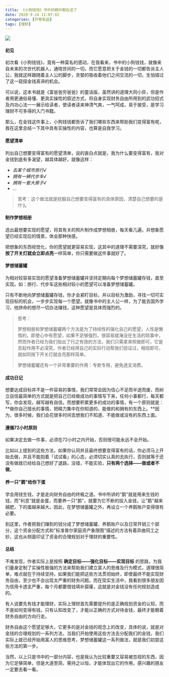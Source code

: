 ```yaml
---
title: 《小狗钱钱》书中的精华都在这了
date: 2020-9-24 11:07:02
categories: [开卷有益]
tags: [理财]
---
```


![](1.png)

#### 初见
初次看《小狗钱钱》，竟有一种莫名的感动，在我看来，书中的小狗钱钱，就像来自未来的次世代机器人，通晓世间的一切，而它愿意把关于金钱的一切都告诉主人公，我就这样跟随着主人公的脚步，贪婪的吸收着他们之间交流的一切，生怕错过了这一窥探金钱真谛的机会。
<!-- more -->
可以说，这本书就是《富爸爸穷爸爸》的童话版，虽然讲的道理大同小异，但是作者用更通俗易懂、更具实操性的叙述方式，将自身实现财务自由所用到的武功招式及内功心法一一展示给读者，使读者读来神清气爽，一气呵成，易于接受，是学习理财不可多得的入门书籍。

那么，在金钱这件事上，小狗钱钱都告诉了我们哪些东西来帮助我们变得富有呢，我在这里总结一下其中具有实操性的内容，也算是自我学习。

#### 愿望清单
列出自己想要变得富有的愿望清单，说的直白点就是，我为什么要变得富有，我对金钱到底有多渴望，越具体越好，就像这样：
- *去某个城市旅行√*
- *拥有一辆代步车√*
- *拥有一套大房子√*
- ...

>思考：这个做法就是挖掘自己想要变得富有的具体原因，清楚自己想要的是什么

#### 制作梦想相册
选出最想要实现的愿望，将其有关的照片制作成梦想相册，每天看几遍，并想象愿望已经实现后的情景，体会那种快感。

把想象的东西视觉化，你的愿望就更容易实现，这其中的道理不需要深究，就好像**按了开关灯就会立即点亮**一样简单，你只需要做这件事就好了。

#### 梦想储蓄罐
为相对较容易实现的愿望准备梦想储蓄罐并坚持定期向每个梦想储蓄罐存钱，直至实现。如：旅行、代步车这些相对较小的愿望可以准备梦想储蓄罐。

只有不断地向梦想储蓄罐存钱，你才会紧盯目标，并以目标为激励，寻找一切可实现目标的机会，一步步实现每一个愿望。就像书中的主人公一样，为了能去国外学习，他拼命的想尽一切办法赚钱，这种愿望是具体而强烈的。

> 思考：
>
>梦想相册和梦想储蓄罐两个方法是为了持续性的强化自己的愿望，人性是懒惰的，即使心中有愿望，如果不足够强烈，很容易就淹没在生活的琐事中，然而作者已经为我们指出了行之有效的方法，我们只需拿来照做即可，它是否起作用不必深究，作者已经用自己的实际行动帮我们验证过，相信即可，就如同按下开关灯就会亮那样简单。
>
> 梦想储蓄罐还有一个非常重要的作用：专款专用，避免透支消费。

#### 成功日记
想要达成目标并不是一件容易的事情，我们常常会因为信心不足而半途而废，而树立自信最简单的方式就是把自己已经做成功的事情写下来，任何小事都行，每天都写，你会发现，越写越有自信。而想要积累更多的成功的事情，有一个原则就是：**做你自己擅长的事情，把精力集中在你知道的、能做的和拥有的东西上。**因为，很多时候，我们会花很多时间去想我们不知道、不能做或没有的东西上面。

#### 遵循72小时原则
如果决定去做一件事，必须在72小时之内开始，否则很可能永远不会开始。

比如以上提到的这些方法，如果你认同并且最终想要变得富有的话，你必须马上开始去做，并且不能抱着「试试看」的心态，必须切实认真的去执行，否则就等于还没有做就已经给自己想好了退路，没错，不能实验，**只有两个选择——做或者不做**。

#### 养一只"鹅"给你下蛋
学会用钱生钱，才是走向财务自由的终极之道。书中所讲的"鹅"就是用来生钱的钱，而"利息"就是金蛋，而要养一只"鹅"，就要为它不断的投入金钱，让"鹅"越来越肥，下的蛋越来越大。因此，在梦想储蓄罐之外，再设立一个养鹅账户变得很有必要。

到这里，作者把我们赚到的钱分成了梦想储蓄罐、养鹅账户以及日常开销三个部分，这个资金分配方式和"标准普尔家庭资产象限图"描述的方法有着异曲同工之妙，这也从侧面印证了资金的合理规划对于理财的重要性。


#### 总结
不难发现，作者实际上是按照 **确定目标——强化目标——实现目标** 的思路，为我们量身定制了实操性极强的方法来帮助我们建立富人的思维及行为模式，道理很简单，难点就在于持续坚持，如果我们能把这些方法贯彻始终，即使最终不能实现财务自由，至少也不会出现太严重的财务问题。而在现实生活中，我看到很多朋友因为信用卡透支严重，每个月都要借钱填补窟窿，这就是对金钱没有任何规划造成的。

有人说要先有钱才能理财，实际上理财首先需要提升的是正确规划资金的认知，而不是如何变得有钱，只有认知改变了，才能以正确的方式对待金钱，最终才能朝着财务自由的方向行走。


财务自由这个愿望足够大，它更多的是对金钱的观念上的改变，具体的说，就是对金钱的合理规划的一系列方法，当我们开始使用这些方法去分配我们的金钱，我们实际上就已经开始用富人的思维思考，梦想储蓄罐这一系列做法，就是我们初尝这些方法的第一步。

当然，以上只是书中的一部分内容，也是我认为比较重要又容易被忽视的东西，因为它足够简单，但是大道至简，需持之以恒，才能体现出它的作用，感兴趣的朋友一定要去看一看。